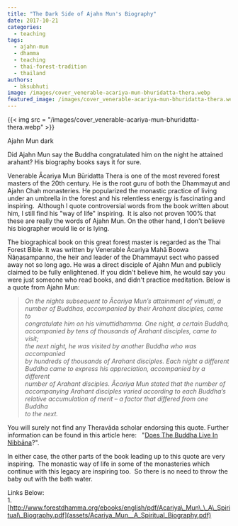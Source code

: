 ```yaml
---
title: "The Dark Side of Ajahn Mun's Biography"
date: 2017-10-21
categories: 
  - teaching
tags: 
  - ajahn-mun
  - dhamma
  - teaching
  - thai-forest-tradition
  - thailand
authors: 
  - bksubhuti
image: /images/cover_venerable-acariya-mun-bhuridatta-thera.webp
featured_image: /images/cover_venerable-acariya-mun-bhuridatta-thera.webp
---
```


{{< img src = "/images/cover_venerable-acariya-mun-bhuridatta-thera.webp" >}}

Ajahn Mun dark

Did Ajahn Mun say the Buddha congratulated him on the night he attained arahant? His biography books says it for sure.

Venerable Ācariya Mun Būridatta Thera is one of the most revered forest masters of the 20th century. He is the root guru of both the Dhammayut and Ajahn Chah monasteries. He popularized the monastic practice of living under an umbrella in the forest and his relentless energy is fascinating and inspiring.  Although I quote controversial words from the book written about him, I still find his "way of life" inspiring.  It is also not proven 100% that these are really the words of Ajahn Mun. On the other hand, I don't believe his biographer would lie or is lying.

The biographical book on this great forest master is regarded as the Thai Forest Bible. It was written by Venerable Ācariya Mahã Boowa Ñãṇasampanno, the heir and leader of the Dhammayut sect who passed away not so long ago. He was a direct disciple of Ajahn Mun and publicly claimed to be fully enlightened. If you didn't believe him, he would say you were just someone who read books, and didn't practice meditation. Below is a quote from Ajahn Mun:

> _On the nights subsequent to Ãcariya Mun’s attainment of vimutti, a  
> number of Buddhas, accompanied by their Arahant disciples, came to  
> congratulate him on his vimuttidhamma. One night, a certain Buddha,  
> accompanied by tens of thousands of Arahant disciples, came to visit;  
> the next night, he was visited by another Buddha who was accompanied  
> by hundreds of thousands of Arahant disciples. Each night a different  
> Buddha came to express his appreciation, accompanied by a different  
> number of Arahant disciples. Ãcariya Mun stated that the number of  
> accompanying Arahant disciples varied according to each Buddha’s  
> relative accumulation of merit – a factor that differed from one Buddha  
> to the next._

You will surely not find any Theravāda scholar endorsing this quote. Further information can be found in this article here:   "[Does The Buddha Live In Nibbāna](https://americanmonk.org/buddha-live-nibbana)?".

In either case, the other parts of the book leading up to this quote are very inspiring.  The monastic way of life in some of the monasteries which continue with this legacy are inspiring too.  So there is no need to throw the baby out with the bath water.

Links Below:  
1\. [http://www.forestdhamma.org/ebooks/english/pdf/Acariya\_Mun\_\_A\_Spiritual\_Biography.pdf](assets/Acariya_Mun__A_Spiritual_Biography.pdf)

